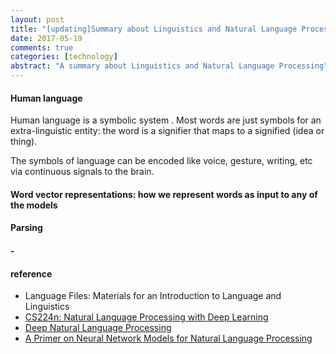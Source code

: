 ```yaml
---
layout: post
title: "[updating]Summary about Linguistics and Natural Language Processing"
date: 2017-05-19
comments: true
categories: [technology]
abstract: "A summary about Linguistics and Natural Language Processing"
---
```


#### Human language
Human language is a symbolic system . Most words are just symbols for an extra-linguistic entity: the word is a signifier that maps to a signified (idea or thing).

The symbols of language can be encoded like voice, gesture, writing, etc via continuous signals to the brain.


#### Word vector representations: how we represent words as input to any of the models



#### Parsing

#### -


#### reference
* Language Files: Materials for an Introduction to Language and Linguistics
* [CS224n: Natural Language Processing with Deep Learning](http://web.stanford.edu/class/cs224n/index.html)
* [Deep Natural Language Processing](https://github.com/oxford-cs-deepnlp-2017/lectures)
* [A Primer on Neural Network Models for Natural Language Processing](http://pquentin.github.io/nnlp/nnlp.html)
